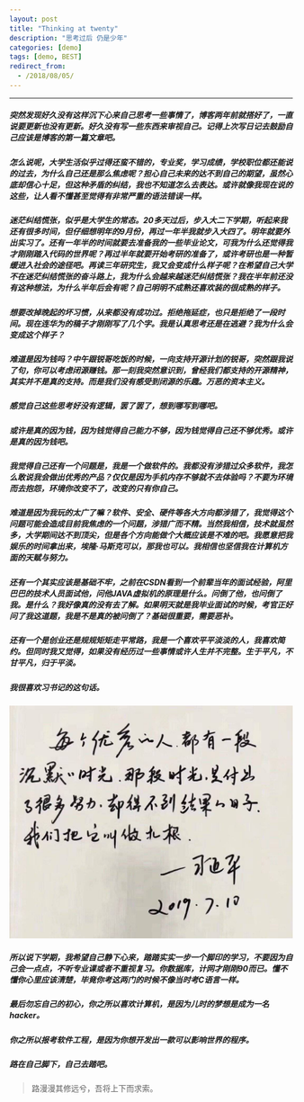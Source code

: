 ```yaml
---
layout: post
title: "Thinking at twenty"
description: "思考过后 仍是少年"
categories: [demo]
tags: [demo, BEST]
redirect_from:
  - /2018/08/05/
---
```


******

##### 突然发现好久没有这样沉下心来自己思考一些事情了，博客两年前就搭好了，一直说要更新也没有更新。好久没有写一些东西来审视自己。记得上次写日记去鼓励自己应该是博客的第一篇文章吧。

##### 怎么说呢，大学生活似乎过得还蛮不错的，专业奖，学习成绩，学校职位都还能说的过去，为什么自己还是那么焦虑呢？担心自己未来的达不到自己的期望，虽然心底却信心十足，但这种矛盾的纠结，我也不知道怎么去表达。或许就像我现在说的这些，让人看不懂甚至觉得有非常严重的语法错误一样。

##### 迷茫纠结慌张，似乎是大学生的常态。20多天过后，步入大二下学期，听起来我还有很多时间，但仔细想明年的9月份，再过一年半我就步入大四了。明年就要外出实习了。还有一年半的时间就要去准备我的一些毕业论文，可我为什么还觉得我才刚刚踏入代码的世界呢？再过半年就要开始考研的准备了，或许考研也是一种暂缓进入社会的途径吧。再读三年研究生，我又会变成什么样子呢？在希望自己大学不在迷茫纠结慌张的奋斗路上，我为什么会越来越迷茫纠结慌张？我在半年前还没有这种想法，为什么半年后会有呢？自己明明不成熟还喜欢装的很成熟的样子。

##### 想要改掉晚起的坏习惯，从来都没有成功过。拒绝拖延症，也只是拒绝了一段时间。现在连华为的稿子才刚刚写了几个字。我是认真思考还是在逃避？我为什么会变成这个样子？

##### 难道是因为钱吗？中午跟锐哥吃饭的时候，一向支持开源计划的锐哥，突然跟我说了句，你可以考虑闭源赚钱。那一刻我突然意识到，曾经我们都支持的开源精神，其实并不是真的支持。而是我们没有感受到闭源的乐趣。万恶的资本主义。

##### 感觉自己这些思考好没有逻辑，罢了罢了，想到哪写到哪吧。

##### 或许是真的因为钱，因为钱觉得自己能力不够，因为钱觉得自己还不够优秀。或许是真的因为钱吧。



##### 我觉得自己还有一个问题是，我是一个做软件的。我都没有涉猎过众多软件，我怎么敢说我会做出优秀的产品？仅仅是因为手机内存不够就不去体验吗？不要为环境而去抱怨，环境你改变不了，改变的只有你自己。

##### 难道是因为我玩的太广了嘛？软件、安全、硬件等各大方向都涉猎了，我觉得这个问题可能会造成目前我焦虑的一个问题，涉猎广而不精。当然我相信，技术就虽然多，大学期间达不到顶尖，但是各个方向能做个大概应该是不难的吧。我愿意把我娱乐的时间拿出来，埃隆·马斯克可以，那我也可以。我相信也坚信我在计算机方面的天赋与努力。

##### 还有一个其实应该是基础不牢，之前在CSDN看到一个前辈当年的面试经验，阿里巴巴的技术人员面试他，问他JAVA虚拟机的原理是什么。问倒了他，也问倒了我。是什么？我好像真的没有去了解。如果明天就是我毕业面试的时候，考官正好问了我这道题，我是不是真的被问倒了？基础很重要，需要恶补。

##### 还有一个是创业还是规规矩矩走平常路，我是一个喜欢平平淡淡的人，我喜欢简约。但同时我又觉得，如果没有经历过一些事情或许人生并不完整。生于平凡，不甘平凡，归于平淡。

##### 我很喜欢习书记的这句话。

![](https://raw.githubusercontent.com/Srpihot/srpihot.github.io/master/_data/%E8%AF%AD%E5%BD%95.jpg)

##### 所以说下学期，我希望自己静下心来，踏踏实实一步一个脚印的学习，不要因为自己会一点点，不听专业课或者不重视复习。你数据库，计网才刚刚90而已。懂不懂你心里应该清楚，毕竟你考这两门的时候不像当时考C语言一样。

##### 最后勿忘自己的初心，你之所以喜欢计算机，是因为儿时的梦想是成为一名hacker。

##### 你之所以报考软件工程，是因为你想开发出一款可以影响世界的程序。

##### 路在自己脚下，自己去踏吧。

>  路漫漫其修远兮，吾将上下而求索。
